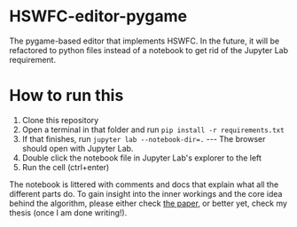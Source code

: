 # HSWFC-editor-pygame
The pygame-based editor that implements HSWFC. In the future, it will be refactored to python files instead of a notebook to get rid of the Jupyter Lab requirement.

# How to run this
1. Clone this repository
2. Open a terminal in that folder and run `pip install -r requirements.txt`
3. If that finishes, run `jupyter lab --notebook-dir=.` --- The browser should open with Jupyter Lab. 
4. Double click the notebook file in Jupyter Lab's explorer to the left
5. Run the cell (ctrl+enter)

The notebook is littered with comments and docs that explain what all the different parts do. To gain insight into the inner workings and the core idea behind the algorithm, please either check [the paper](https://dl.acm.org/doi/abs/10.1145/3582437.3587209), or better yet, check my thesis (once I am done writing!).